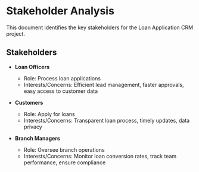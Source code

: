 # Stakeholder Analysis

This document identifies the key stakeholders for the Loan Application CRM project.

## Stakeholders

- **Loan Officers**
  - Role: Process loan applications
  - Interests/Concerns: Efficient lead management, faster approvals, easy access to customer data

- **Customers**
  - Role: Apply for loans
  - Interests/Concerns: Transparent loan process, timely updates, data privacy

- **Branch Managers**
  - Role: Oversee branch operations
  - Interests/Concerns: Monitor loan conversion rates, track team performance, ensure compliance
